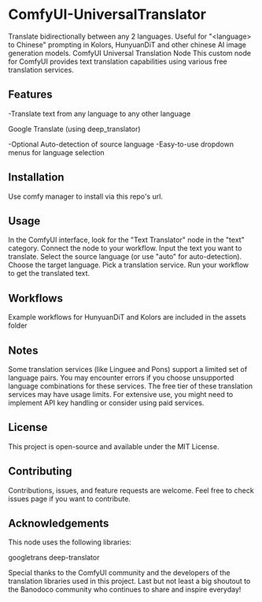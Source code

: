 # ComfyUI-UniversalTranslator
Translate bidirectionally between any 2 languages.  Useful for "&lt;language> to Chinese" prompting in Kolors, HunyuanDiT and other chinese AI image generation models.  ComfyUI Universal Translation Node
This custom node for ComfyUI provides text translation capabilities using various free translation services.

## Features

-Translate text from any language to any other language

  Google Translate (using deep_translator)

-Optional Auto-detection of source language
-Easy-to-use dropdown menus for language selection

## Installation

Use comfy manager to install via this repo's url.

## Usage

In the ComfyUI interface, look for the "Text Translator" node in the "text" category.
Connect the node to your workflow.
Input the text you want to translate.
Select the source language (or use "auto" for auto-detection).
Choose the target language.
Pick a translation service.
Run your workflow to get the translated text.

## Workflows

Example workflows for HunyuanDiT and Kolors are included in the assets folder

## Notes

Some translation services (like Linguee and Pons) support a limited set of language pairs. You may encounter errors if you choose unsupported language combinations for these services.
The free tier of these translation services may have usage limits. For extensive use, you might need to implement API key handling or consider using paid services.

## License
This project is open-source and available under the MIT License.
## Contributing
Contributions, issues, and feature requests are welcome. Feel free to check issues page if you want to contribute.
## Acknowledgements
This node uses the following libraries:

googletrans
deep-translator

Special thanks to the ComfyUI community and the developers of the translation libraries used in this project.  Last but not least a big shoutout to the Banodoco community who continues to share and inspire everyday!
